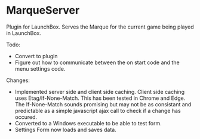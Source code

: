 # MarqueServer
Plugin for LaunchBox. Serves the Marque for the current game being played in LaunchBox.

Todo:
* Convert to plugin
* Figure out how to communicate between the on start code and the menu settings code.

Changes:
* Implemented server side and client side caching. Client side caching uses 
  Etag/If-None-Match. This has been tested in Chrome and Edge. The If-None-Match
  sounds promising but may not be as consistant and predictable as a simple 
  javascript ajax call to check if a change has occured.
* Converted to a Windows executable to be able to test form.
* Settings Form now loads and saves data.